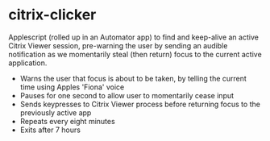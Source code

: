 # citrix-clicker

Applescript (rolled up in an Automator app) to find and keep-alive an active Citrix Viewer session, pre-warning the user by sending an audible notification as we momentarily steal (then return) focus to the current active application.

 - Warns the user that focus is about to be taken, by telling the current time using Apples 'Fiona' voice
 - Pauses for one second to allow user to momentarily cease input
 - Sends keypresses to Citrix Viewer process before returning focus to the previously active app
 - Repeats every eight minutes
 - Exits after 7 hours
